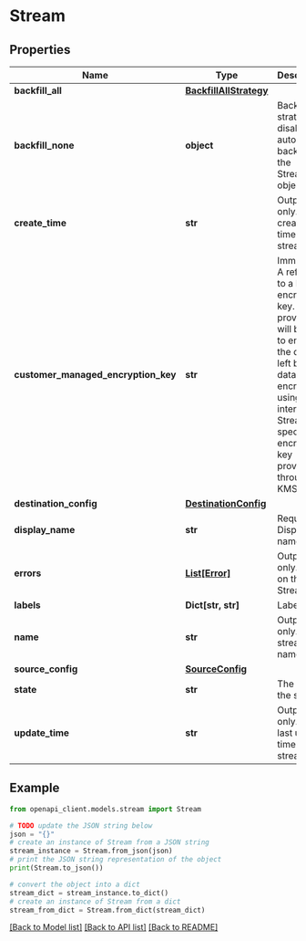 # Stream


## Properties

Name | Type | Description | Notes
------------ | ------------- | ------------- | -------------
**backfill_all** | [**BackfillAllStrategy**](BackfillAllStrategy.md) |  | [optional] 
**backfill_none** | **object** | Backfill strategy to disable automatic backfill for the Stream&#39;s objects. | [optional] 
**create_time** | **str** | Output only. The creation time of the stream. | [optional] [readonly] 
**customer_managed_encryption_key** | **str** | Immutable. A reference to a KMS encryption key. If provided, it will be used to encrypt the data. If left blank, data will be encrypted using an internal Stream-specific encryption key provisioned through KMS. | [optional] 
**destination_config** | [**DestinationConfig**](DestinationConfig.md) |  | [optional] 
**display_name** | **str** | Required. Display name. | [optional] 
**errors** | [**List[Error]**](Error.md) | Output only. Errors on the Stream. | [optional] [readonly] 
**labels** | **Dict[str, str]** | Labels. | [optional] 
**name** | **str** | Output only. The stream&#39;s name. | [optional] [readonly] 
**source_config** | [**SourceConfig**](SourceConfig.md) |  | [optional] 
**state** | **str** | The state of the stream. | [optional] 
**update_time** | **str** | Output only. The last update time of the stream. | [optional] [readonly] 

## Example

```python
from openapi_client.models.stream import Stream

# TODO update the JSON string below
json = "{}"
# create an instance of Stream from a JSON string
stream_instance = Stream.from_json(json)
# print the JSON string representation of the object
print(Stream.to_json())

# convert the object into a dict
stream_dict = stream_instance.to_dict()
# create an instance of Stream from a dict
stream_from_dict = Stream.from_dict(stream_dict)
```
[[Back to Model list]](../README.md#documentation-for-models) [[Back to API list]](../README.md#documentation-for-api-endpoints) [[Back to README]](../README.md)


